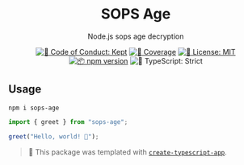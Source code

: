 <h1 align="center">SOPS Age</h1>

<p align="center">Node.js sops age decryption</p>

<p align="center">
	<a href="https://github.com/humphd/sops-age/blob/main/.github/CODE_OF_CONDUCT.md" target="_blank"><img alt="🤝 Code of Conduct: Kept" src="https://img.shields.io/badge/%F0%9F%A4%9D_code_of_conduct-kept-21bb42" /></a>
	<a href="https://codecov.io/gh/humphd/sops-age" target="_blank"><img alt="🧪 Coverage" src="https://img.shields.io/codecov/c/github/humphd/sops-age?label=%F0%9F%A7%AA%20coverage" /></a>
	<a href="https://github.com/humphd/sops-age/blob/main/LICENSE.md" target="_blank"><img alt="📝 License: MIT" src="https://img.shields.io/badge/%F0%9F%93%9D_license-MIT-21bb42.svg"></a>
	<a href="http://npmjs.com/package/sops-age"><img alt="📦 npm version" src="https://img.shields.io/npm/v/sops-age?color=21bb42&label=%F0%9F%93%A6%20npm" /></a>
	<img alt="💪 TypeScript: Strict" src="https://img.shields.io/badge/%F0%9F%92%AA_typescript-strict-21bb42.svg" />
</p>

## Usage

```shell
npm i sops-age
```

```ts
import { greet } from "sops-age";

greet("Hello, world! 💖");
```

<!-- You can remove this notice if you don't want it 🙂 no worries! -->

> 💙 This package was templated with [`create-typescript-app`](https://github.com/JoshuaKGoldberg/create-typescript-app).
